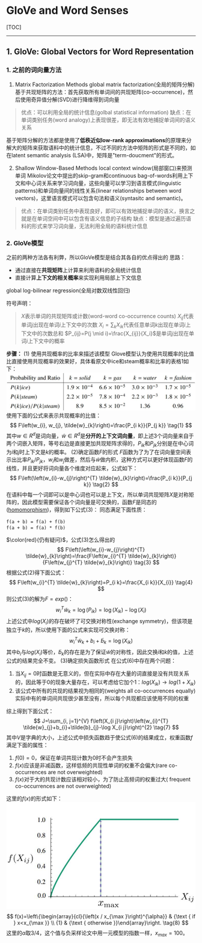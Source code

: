 <head>
    <script src="https://cdn.mathjax.org/mathjax/latest/MathJax.js?config=TeX-AMS-MML_HTMLorMML" type="text/javascript"></script>
    <script type="text/x-mathjax-config">
        MathJax.Hub.Config({
            tex2jax: {
            skipTags: ['script', 'noscript', 'style', 'textarea', 'pre'],
            inlineMath: [['$','$']]
            }
        });
    </script>
</head>

# GloVe and Word Senses

[TOC]

---

## 1. GloVe: Global Vectors for Word Representation

### 1. 之前的词向量方法

1. Matrix Factorization Methods
global matrix factorization(全局的矩阵分解)
基于共现矩阵的方法：首先获取所有单词间的共现矩阵(co-occurrence)，然后使用奇异值分解(SVD)进行降维得到词向量

> 优点：可以利用全局的统计信息(golbal statistical information)
> 缺点：在单词类别任务(word analogy)上表现很差，即无法有效地捕捉单词间的语义关系

基于矩阵分解的方法都是使用了**低秩近似low-rank approximations**的原理来分解大的矩阵来获取语料中的统计信息，不过不同的方法中矩阵的形式是不同的，如在latent semantic analysis (LSA)中，矩阵是"term-doucment"的形式。

2. Shallow Window-Based Methods
local context window(局部窗口)来预测单词
Mikolov论文中提出的skip-gram和continuous bag-of-words利用上下文和中心词关系来学习词向量，这些向量可以学习到语言模式(linguistic patterns)和单词向量间的线性关系(linear relationships between word vectors)，这里语言模式可以包含句法和语义(syntasitc and semantic)。

>优点：在单词类别任务中表现良好，即可以有效地捕捉单词的语义，换言之就是在单词空间中可以包含有语义信息的子结构
>缺点：模型是通过遍历语料的形式来学习词向量，无法利用全局的语料统计信息

### 2. GloVe模型

之前的两种方法各有利弊，所以GloVe模型是结合其各自的优点得出的
思路：

- 通过直接在**共现矩阵**上计算来利用语料的全局统计信息
- 直接计算**上下文的相关概率**来实现利用局部上下文信息

global log-bilinear regression(全局对数双线性回归)

符号声明：
>$X$表示单词的共现矩阵或计数(word-word co-occurrence counts)
$X_{ij}$代表单词$j$出现在单词$i$上下文中的次数
$X_i = \sum_k X_{ik}$代表任意单词$k$出现在单词$i$上下文中的次数总和
$P_{ij}=P(j \mid i)=\frac{X_{ij}}{X_i}$是单词$j$出现在单词$i$上下文中的概率

**步骤：**
(1) 使用共现概率的比率来描述该模型
Glove模型认为使用共现概率的比值比直接使用共现概率的效果好，具体看原文中ice和steam概率和比率的表格1如下：
![ratio](imgs/ratio_co_coourrence.jpg)
使用下面的公式来表示共现概率的比值：
$$
F\left(w_{i}, w_{j}, \tilde{w}_{k}\right)=\frac{P_{i k}}{P_{j k}} \tag{1}
$$
其中$w \in R^d$是词向量，$\tilde{w} \in R^d$是**分开的上下文词向量**，即上述3个词向量来自于两个词嵌入矩阵，等号右边是直接更加共现矩阵求得的，$P_{i k}$和$P_{j k}$分别是在中心词为$i$和$j$时上下文是$k$的概率。
(2)确定函数$F$的形式
$F$函数为了为了在词向量空间表示出比率$P_{i k}/P_{j k}$，$w_i$和$w_j$做差，然后与$\tilde{w}$做内积，这种方式可以更好体现函数$F$的线性，并且更好将词向量各个维度对应起来，公式如下：
$$
F\left(\left(w_{i}-w_{j}\right)^{T} \tilde{w}_{k}\right)=\frac{P_{i k}}{P_{j k}} \tag{2}
$$
在语料中每一个词即可以是中心词也可以是上下文，所以单词共现矩阵$X$是对称矩阵的，因此模型需要保证各个词向量是可交换的，函数$F$是同态的([homomorphism](https://zh.wikipedia.org/wiki/%E5%90%8C%E6%80%81))，得到如下公式(3)：
同态满足下面性质：
```
f(a + b) = f(a) + f(b)
f(a + b) = f(a) * f(b)
```
$\color{red}{仍有疑问}$，公式(3)怎么得出的
$$
F\left(\left(w_{i}-w_{j}\right)^{T} \tilde{w}_{k}\right)=\frac{F\left(w_{i}^{T} \tilde{w}_{k}\right)}{F\left(w_{j}^{T} \tilde{w}_{k}\right)} \tag{3}
$$
根据公式(2)得下面公式：
$$
F\left(w_{i}^{T} \tilde{w}_{k}\right)=P_{i k}=\frac{X_{i k}}{X_{i}} \tag{4}
$$
则公式(3)的解为$F=exp()$：
$$
w_{i}^{T} \tilde{w}_{k}=\log \left(P_{i k}\right)=\log \left(X_{i k}\right)-\log \left(X_{i}\right) \tag{5}
$$
上述公式中$log(X_i)$的存在破坏了可交换对称性(exchange symmetry)，但该项是独立于$k$的，所以使用下面的公式来实现可交换对称：
$$
w_{i}^{T} \tilde{w}_{k}+b_{i}+\tilde{b}_{k}=\log \left(X_{i k}\right) \tag{6}
$$
其中$b_i$与$log(X_i)$等价，$\tilde{b}_k$的存在是为了保证$\tilde{w}$的对称性，因此交换$i$和$k$的值，上述公式的结果完全不变。
(3)确定损失函数形式
在公式(6)中存在两个问题：
1. 当$X_{ij}=0$时函数是无意义的，但在实际中存在大量的词直接是没有共现关系的，因此等于0的现象大量存在，可以考虑给它加个1：$log(X_{ik}) \rightarrow log(1+X_{ik})$
2. 该公式中所有的共现的结果视为相同的(weights all co-occurrences equally)
实际中有的单词间共现很少甚至没有，所以每个共现都应该使用不同的权重

综上得到下面公式：
$$
J=\sum_{i, j=1}^{V} f\left(X_{i j}\right)\left(w_{i}^{T} \tilde{w}_{j}+b_{i}+\tilde{b}_{j}-\log X_{i j}\right)^{2} \tag{7}
$$
其中$V$是字典的大小，上述公式中损失函数趋于使公式(6)的结果成立，权重函数$f$满足下面的属性：
1. $f(0)=0$，保证在单词共现计数为0时不会产生损失
2. $f(x)$应该是非减函数，这样低频的共现性单词的权重不会偏大(rare co-occurrences are not overweighted)
3. $f(x)$对于大的共现计数应该相对较小，为了防止高频词的权重过大( frequent co-occurrences are not overweighted)

这里的$f(x)$的形式如下：
![](imgs/function.jpg)
$$
f(x)=\left\{\begin{array}{cl}{\left(x / x_{\max }\right)^{\alpha}} & {\text { if } x<x_{\max }} \\ {1} & {\text { otherwise }}\end{array}\right. \tag{8}
$$
这里的$\alpha$取$3/4$，这个值与负采样论文中用一元模型的指数一样，$x_{max}=100$。